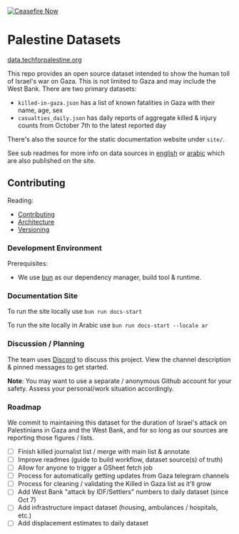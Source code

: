 [![Ceasefire Now](https://badge.techforpalestine.org/default)](https://techforpalestine.org/learn-more)

# Palestine Datasets

[data.techforpalestine.org](https://data.techforpalestine.org)

This repo provides an open source dataset intended to show the human toll of Israel's war on Gaza. This is not limited to Gaza and may include the West Bank. There are two primary datasets:

- `killed-in-gaza.json` has a list of known fatalities in Gaza with their name, age, sex
- `casualties_daily.json` has daily reports of aggregate killed & injury counts from October 7th to the latest reported day

There's also the source for the static documentation website under `site/`.

See sub readmes for more info on data sources in [english](site/docs) or [arabic](site/i18n/ar/docusaurus-plugin-content-docs) which are also published on the site.

## Contributing

Reading:

- [Contributing](https://data.techforpalestine.org/docs/guides/contributing)
- [Architecture](https://data.techforpalestine.org/docs/guides/architecture)
- [Versioning](https://data.techforpalestine.org/docs/guides/versioning)

### Development Environment

Prerequisites:

- We use [bun](https://bun.sh) as our dependency manager, build tool & runtime.

### Documentation Site

To run the site locally use `bun run docs-start`

To run the site locally in Arabic use `bun run docs-start --locale ar`

### Discussion / Planning

The team uses [Discord](https://discord.com/channels/1186702814341234740/1193636245784494222) to discuss this project. View the channel description & pinned messages to get started.

**Note**: You may want to use a separate / anonymous Github account for your safety. Assess your personal/work situation accordingly.

### Roadmap

We commit to maintaining this dataset for the duration of Israel's attack on Palestinians in Gaza and the West Bank, and for so long as our sources are reporting those figures / lists.

- [ ] Finish killed journalist list / merge with main list & annotate
- [ ] Improve readmes (guide to build workflow, dataset source(s) of truth)
- [ ] Allow for anyone to trigger a GSheet fetch job
- [ ] Process for automatically getting updates from Gaza telegram channels
- [ ] Process for cleaning / validating the Killed in Gaza list as it'll grow
- [ ] Add West Bank "attack by IDF/Settlers" numbers to daily dataset (since Oct 7)
- [ ] Add infrastructure impact dataset (housing, ambulances / hospitals, etc.)
- [ ] Add displacement estimates to daily dataset
